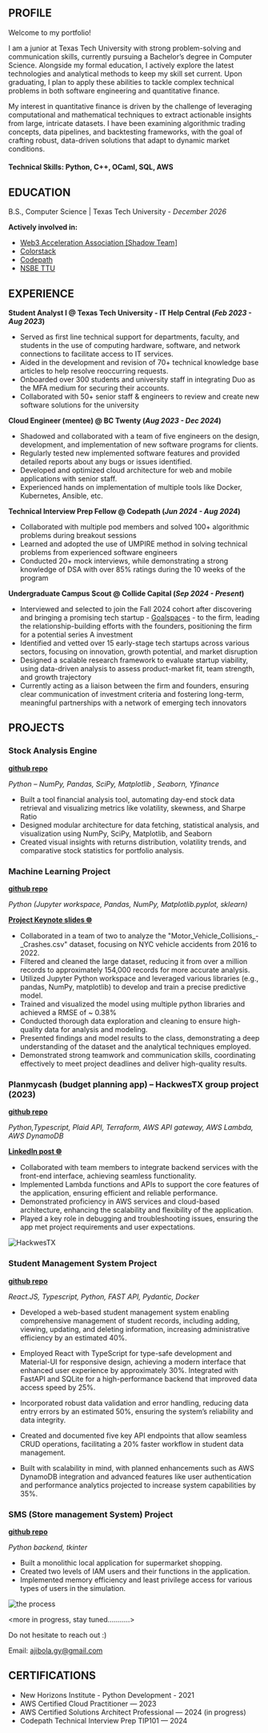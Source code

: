 

## PROFILE
Welcome to my portfolio!






I am a junior at Texas Tech University with strong problem-solving and communication skills, currently pursuing a Bachelor’s degree in Computer Science. Alongside my formal education, I actively explore the latest technologies and analytical methods to keep my skill set current. Upon graduating, I plan to apply these abilities to tackle complex technical problems in both software engineering and quantitative finance.

My interest in quantitative finance is driven by the challenge of leveraging computational and mathematical techniques to extract actionable insights from large, intricate datasets. I have been examining algorithmic trading concepts, data pipelines, and backtesting frameworks, with the goal of crafting robust, data-driven solutions that adapt to dynamic market conditions.
#### Technical Skills: Python, C++, OCaml, SQL, AWS

## EDUCATION 			        		
B.S., Computer Science | Texas Tech University - _December 2026_


**Actively involved in:**
- [Web3 Acceleration Association [Shadow Team]](https://www.waatech.xyz/)
- [Colorstack](https://www.colorstack.org/)
- [Codepath](https://www.codepath.org/ )
- [NSBE TTU ](https://www.nsbe.org/)

## EXPERIENCE
**Student Analyst I @ Texas Tech University - IT Help Central (_Feb 2023 - Aug 2023_)**
- Served as first line technical support for departments, faculty, and students in the use of computing hardware, software, and network connections to facilitate access to IT services.
- Aided in the development and revision of 70+ technical knowledge base articles to help resolve reoccurring requests.
- Onboarded over 300 students and university staff in integrating Duo as the MFA medium for securing their accounts.
- Collaborated with 50+ senior staff & engineers to review and create new software solutions for the university



**Cloud Engineer (mentee) @ BC Twenty (_Aug 2023 - Dec 2024_)**
- Shadowed and collaborated with a team of five engineers on the design, development, and implementation of new software programs for clients.
- Regularly tested new implemented software features and provided detailed reports about any bugs or issues identified. 
- Developed and optimized cloud architecture for web and mobile applications with senior staff.
- Experienced hands on implementation of multiple tools like Docker, Kubernetes, Ansible, etc.


**Technical Interview Prep Fellow @ Codepath (_Jun 2024 - Aug 2024_)**
- Collaborated with multiple pod members and solved 100+ algorithmic problems during breakout sessions
- Learned and adopted the use of UMPIRE method in solving technical problems from experienced software engineers
- Conducted 20+ mock interviews, while demonstrating a strong knowledge of DSA with over 85% ratings during the 10 weeks of the program



**Undergraduate Campus Scout @ Collide Capital (_Sep 2024 - Present_)**
- Interviewed and selected to join the Fall 2024 cohort after discovering and bringing a promising tech startup - [Goalspaces](https://www.goalspaces.com/) - to the firm, leading the relationship-building efforts with the founders, positioning the firm for a potential series A investment
- Identified and vetted over 15 early-stage tech startups across various sectors, focusing on innovation, growth potential, and market disruption
- Designed a scalable research framework to evaluate startup viability, using data-driven analysis to assess product-market fit, team strength, and growth trajectory
- Currently acting as a liaison between the firm and founders, ensuring clear communication of investment criteria and fostering long-term, meaningful partnerships with a network of emerging tech innovators




## PROJECTS


### Stock Analysis Engine 
**[github repo](https://github.com/jb-gy/Stock-Analysis-Engine/tree/main)**

_Python – NumPy, Pandas, SciPy, Matplotlib , Seaborn, Yfinance_
- Built a tool financial analysis tool, automating day-end stock data retrieval and visualizing metrics like volatility, skewness, and Sharpe Ratio
- Designed modular architecture for data fetching, statistical analysis, and visualization using NumPy, SciPy, Matplotlib, and Seaborn
- Created visual insights with returns distribution, volatility trends, and comparative stock statistics for portfolio analysis.



### Machine Learning Project  
**[github repo](https://github.com/jb-gy/ML-project-Fall2022)**


_Python (Jupyter workspace, Pandas, NumPy, Matplotlib.pyplot, sklearn)_

**[Project Keynote slides 🌐](https://github.com/jb-gy/ML-project-Fall2022/blob/main/ML-PROJECT-GROUP-18.pdf)**

- Collaborated in a team of two to analyze the "Motor_Vehicle_Collisions_-_Crashes.csv" dataset, focusing on NYC vehicle accidents from 2016 to 2022.
- Filtered and cleaned the large dataset, reducing it from over a million records to approximately 154,000 records for more accurate analysis.
- Utilized Jupyter Python workspace and leveraged various libraries (e.g., pandas, NumPy, matplotlib) to develop and train a precise predictive model.
- Trained and visualized the model using multiple python libraries and achieved a RMSE of ~ 0.38%
- Conducted thorough data exploration and cleaning to ensure high-quality data for analysis and modeling.
- Presented findings and model results to the class, demonstrating a deep understanding of the dataset and the analytical techniques employed.
- Demonstrated strong teamwork and communication skills, coordinating effectively to meet project deadlines and deliver high-quality results.



### Planmycash (budget planning app) – HackwesTX group project (2023) 
**[github repo](https://github.com/jb-gy/HackwestX-Project)**


_Python,Typescript, Plaid API, Terraform, AWS API gateway, AWS Lambda, AWS DynamoDB_

**[LinkedIn post 🌐](https://www.linkedin.com/posts/ajibolagny_hackathon-innovation-tech-activity-7109988320729829376-P5OK?utm_source=share&utm_medium=member_desktop)**

- Collaborated with team members to integrate backend services with the front-end interface, achieving seamless functionality.
- Implemented Lambda functions and APIs to support the core features of the application, ensuring efficient and reliable performance.
- Demonstrated proficiency in AWS services and cloud-based architecture, enhancing the scalability and flexibility of the application.
- Played a key role in debugging and troubleshooting issues, ensuring the app met project requirements and user expectations.


![HackwesTX](/hackwest.png)


### Student Management System Project 
**[github repo](https://github.com/jb-gy/Student-Management-System)**


_React.JS, Typescript, Python, FAST API, Pydantic, Docker_
- Developed a web-based student management system enabling comprehensive management of student records, including adding, viewing, updating, and deleting information, increasing administrative efficiency by an estimated 40%.

- Employed React with TypeScript for type-safe development and Material-UI for responsive design, achieving a modern interface that enhanced user experience by approximately 30%. Integrated with FastAPI and SQLite for a high-performance backend that improved data access speed by 25%.

- Incorporated robust data validation and error handling, reducing data entry errors by an estimated 50%, ensuring the system’s reliability and data integrity.
- Created and documented five key API endpoints that allow seamless CRUD operations, facilitating a 20% faster workflow in student data management.
- Built with scalability in mind, with planned enhancements such as AWS DynamoDB integration and advanced features like user authentication and performance analytics projected to increase system capabilities by 35%.





### SMS (Store management System) Project 
**[github repo](https://github.com/jb-gy/SMS-Project)**


_Python backend, tkinter_

- Built a monolithic local application for supermarket shopping.
- Created two levels of IAM users and their functions in the application.
- Implemented memory efficiency and least privilege access for various types of users in the simulation.




![the process](/code.png)



<more in progress, stay tuned...........>

Do not hesitate to reach out  :)


Email: ajibola.gy@gmail.com





## CERTIFICATIONS
- New Horizons Institute -  Python Development - 2021
- AWS Certified Cloud Practitioner — 2023 
- AWS Certified Solutions Architect Professional — 2024 (in progress)
- Codepath Technical Interview Prep TIP101  — 2024 



